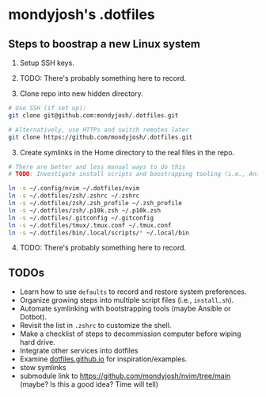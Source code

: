 # mondyjosh's .dotfiles

## Steps to boostrap a new Linux system

1. Setup SSH keys.

3. TODO: There's probably something here to record.

4. Clone repo into new hidden directory.

```bash
# Use SSH (if set up):
git clone git@github.com:mondyjosh/.dotfiles.git

# Alternatively, use HTTPs and switch remotes later
git clone https://github.com/mondyjosh/.dotfiles.git
```

3. Create symlinks in the Home directory to the real files in the repo.
```bash
# There are better and less manual ways to do this
# TODO: Investigate install scripts and boostrapping tooling (i.e., Ansible)

ln -s ~/.config/nvim ~/.dotfiles/nvim    
ln -s ~/.dotfiles/zsh/.zshrc ~/.zshrc
ln -s ~/.dotfiles/zsh/.zsh_profile ~/.zsh_profile
ln -s ~/.dotfiles/zsh/.p10k.zsh ~/.p10k.zsh
ln -s ~/.dotfiles/.gitconfig ~/.gitconfig
ln -s ~/.dotfiles/tmux/.tmux.conf ~/.tmux.conf
ln -s ~/.dotfiles/bin/.local/scripts/* ~/.local/bin
```

4. TODO: There's probably something here to record.

## TODOs

- Learn how to use `defaults` to record and restore system preferences.
- Organize growing steps into multiple script files (i.e., `install.sh`).
- Automate symlinking with bootstrapping tools (maybe Ansible or Dotbot).
- Revisit the list in `.zshrc` to customize the shell.
- Make a checklist of steps to decommission computer before wiping hard drive. 
- Integrate other services into dotfiles
- Examine [dotfiles.github.io](https://dotfiles.github.io) for inspiration/examples.
- stow symlinks
- submodule link to https://github.com/mondyjosh/nvim/tree/main (maybe? Is this a good idea? Time will tell)
